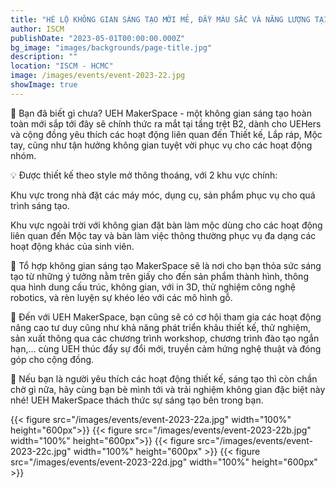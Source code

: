 ```yaml
---
title: "HÉ LỘ KHÔNG GIAN SÁNG TẠO MỚI MẺ, ĐẦY MÀU SẮC VÀ NĂNG LƯỢNG TẠI CƠ SỞ B UEH"
author: ISCM
publishDate: "2023-05-01T00:00:00.000Z"
bg_image: "images/backgrounds/page-title.jpg"
description: "" 
location: "ISCM - HCMC"
image: /images/events/event-2023-22.jpg
showImage: true
---
```

🔭 Bạn đã biết gì chưa? UEH MakerSpace - một không gian sáng tạo hoàn toàn mới sắp tới đây sẽ chính thức ra mắt tại tầng trệt B2, dành cho UEHers và cộng đồng yêu thích các hoạt động liên quan đến Thiết kế, Lắp ráp, Mộc tay, cũng như tận hưởng không gian tuyệt vời phục vụ cho các hoạt động nhóm.

💡 Được thiết kế theo style mở thông thoáng, với 2 khu vực chính:

Khu vực trong nhà đặt các máy móc, dụng cụ, sản phẩm phục vụ cho quá trình sáng tạo.

Khu vực ngoài trời với không gian đặt bàn làm mộc dùng cho các hoạt động liên quan đến Mộc tay và bàn làm việc thông thường phục vụ đa dạng các hoạt động khác của sinh viên.

🎯 Tổ hợp không gian sáng tạo MakerSpace sẽ là nơi cho bạn thỏa sức sáng tạo từ những ý tưởng nằm trên giấy cho đến sản phẩm thành hình, thông qua hình dung cấu trúc, không gian, với in 3D, thử nghiệm công nghệ robotics, và rèn luyện sự khéo léo với các mô hình gỗ.

🎯 Đến với UEH MakerSpace, bạn cũng sẽ có cơ hội tham gia các hoạt động nâng cao tư duy cũng như khả năng phát triển khâu thiết kế, thử nghiệm, sản xuất thông qua các chương trình workshop, chương trình đào tạo ngắn hạn,... cùng UEH thúc đẩy sự đổi mới, truyền cảm hứng nghệ thuật và đóng góp cho cộng đồng.

🌟 Nếu bạn là người yêu thích các hoạt động thiết kế, sáng tạo thì còn chần chờ gì nữa, hãy cùng bạn bè mình tới và trải nghiệm không gian đặc biệt này nhé! UEH MakerSpace thách thức sự sáng tạo bên trong bạn.

{{< figure src="/images/events/event-2023-22a.jpg" width="100%" height="600px">}} 
{{< figure src="/images/events/event-2023-22b.jpg" width="100%" height="600px">}}
{{< figure src="/images/events/event-2023-22c.jpg" width="100%" height="600px" >}}
{{< figure src="/images/events/event-2023-22d.jpg" width="100%" height="600px" >}}